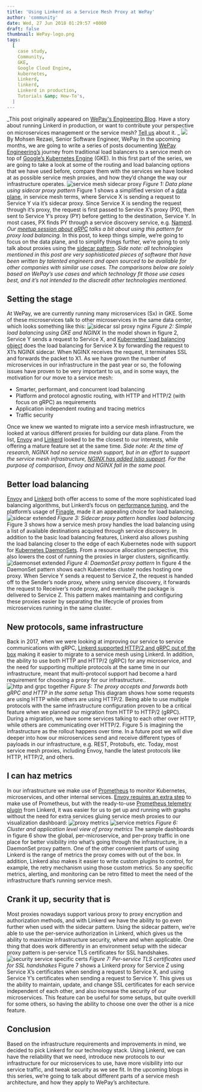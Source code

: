 ```yaml
---
title: 'Using Linkerd as a Service Mesh Proxy at WePay'
author: 'community'
date: Wed, 27 Jun 2018 01:29:57 +0000
draft: false
thumbnail: WePay-logo.png
tags:
  [
    case study,
    Community,
    GKE,
    Google Cloud Engine,
    kubernetes,
    Linkerd,
    linkerd,
    Linkerd in production,
    Tutorials &amp; How-To's,
  ]
---
```


_This post originally appeared on [WePay's Engineering Blog](https://wecode.wepay.com/posts/using-l5d-as-a-service-mesh-proxy-at-wepay). Have a story about running Linkerd in production, or want to contribute your perspective on microservices management or the service mesh? [Tell us](https://docs.google.com/forms/d/1hZujOuwOFMlU_1e15-r7M6nJKMFUHYTJW2xj4i2IxPU/edit) about it. _ ![](https://blog.linkerd.io/wp-content/uploads/sites/3/2018/06/mohsen_rezaei-300x300.jpg)   By Mohsen Rezaei, Senior Software Engineer, WePay In the upcoming months, we are going to write a series of posts documenting [WePay Engineering’s](https://wecode.wepay.com/) journey from traditional load balancers to a service mesh on top of [Google’s Kubernetes Engine](https://cloud.google.com/kubernetes-engine/) (GKE). In this first part of the series, we are going to take a look at some of the routing and load balancing options that we have used before, compare them with the services we have looked at as possible service mesh proxies, and how they’d change the way our infrastructure operates. ![service mesh sidecar proxy](https://wecode.wepay.com/assets/2018-06-11-using-l5d-as-a-service-mesh-proxy-at-wepay/image_0.png) _Figure 1: Data plane using sidecar proxy pattern_ Figure 1 shows a simplified version of a [data plane](https://medium.com/microservices-learning/understanding-microservices-communication-and-service-mesh-e888d1adc41), in service mesh terms, where Service X is sending a request to Service Y via it’s sidecar proxy. Since Service X is sending the request through it’s proxy, the request is first passed to Service X’s proxy (PX), then sent to Service Y’s proxy (PY) before getting to the destination, Service Y. In most cases, PX finds PY through a service discovery service, e.g. [Namerd](https://linkerd.io/advanced/namerd/). _Our [meetup session about gRPC](https://youtu.be/8KWmNw9jQ04?t=28m59s) talks a bit about using this pattern for proxy load balancing._ In this post, to keep things simple, we’re going to focus on the data plane, and to simplify things further, we’re going to only talk about proxies using the [sidecar pattern](https://docs.microsoft.com/en-us/azure/architecture/patterns/sidecar). _Side note: all technologies mentioned in this post are very sophisticated pieces of software that have been written by talented engineers and open sourced to be available for other companies with similar use cases. The comparisons below are solely based on WePay’s use cases and which technology fit those use cases best, and it’s not intended to the discredit other technologies mentioned._

## Setting the stage

At WePay, we are currently running many microservices (Sx) in GKE. Some of these microservices talk to other microservices in the same data center, which looks something like this: ![sidecar ssl proxy nginx](https://wecode.wepay.com/assets/2018-06-11-using-l5d-as-a-service-mesh-proxy-at-wepay/image_1.png) _Figure 2: Simple load balancing using GKE and NGINX_ In the model shown in figure 2, Service Y sends a request to Service X, and [Kubernetes’ load balancing object](https://kubernetes.io/docs/concepts/services-networking/service/) does the load balancing for Service X by forwarding the request to X1’s NGINX sidecar. When NGINX receives the request, it terminates SSL and forwards the packet to X1. As we have grown the number of microservices in our infrastructure in the past year or so, the following issues have proven to be very important to us, and in some ways, the motivation for our move to a service mesh:

- Smarter, performant, and concurrent load balancing
- Platform and protocol agnostic routing, with HTTP and HTTP/2 (with focus on gRPC) as requirements
- Application independent routing and tracing metrics
- Traffic security

Once we knew we wanted to migrate into a service mesh infrastructure, we looked at various different proxies for building our data plane. From the list, [Envoy](https://www.envoyproxy.io/) and [Linkerd](https://linkerd.io/) looked to be the closest to our interests, while offering a mature feature set at the same time. _Side note: At the time of research, NGINX had no service mesh support, but in an effort to support the service mesh infrastructure, [NGINX has added Istio support](https://www.nginx.com/press/implementation-nginx-as-service-proxy-istio/). For the purpose of comparison, Envoy and NGINX fall in the same pool._

## Better load balancing

[Envoy](https://www.envoyproxy.io/docs/envoy/latest/intro/arch_overview/load_balancing) and [Linkerd](https://buoyant.io/2016/03/16/beyond-round-robin-load-balancing-for-latency/) both offer access to some of the more sophisticated load balancing algorithms, but Linkerd’s focus on [performance](https://blog.buoyant.io/2017/01/31/making-things-faster-by-adding-more-steps/)[ tuning](https://blog.buoyant.io/2017/01/31/making-things-faster-by-adding-more-steps/), and the platform’s usage of [Finagle](https://twitter.github.io/finagle/), made it an appealing choice for load balancing. ![sidecar extended](https://wecode.wepay.com/assets/2018-06-11-using-l5d-as-a-service-mesh-proxy-at-wepay/image_2.png) _Figure 3: Sidecar proxy pattern handles load balancing_ Figure 3 shows how a service mesh proxy handles the load balancing using a list of available destinations acquired through service discovery. In addition to the basic load balancing features, Linkerd also allows pushing the load balancing closer to the edge of each Kubernetes node with support for [Kubernetes DaemonSets](https://kubernetes.io/docs/concepts/workloads/controllers/daemonset/). From a resource allocation perspective, this also lowers the cost of running the proxies in larger clusters, significantly. ![daemonset extended](https://wecode.wepay.com/assets/2018-06-11-using-l5d-as-a-service-mesh-proxy-at-wepay/image_3.png) _Figure 4: DaemonSet proxy pattern_ In figure 4 the DaemonSet pattern shows each Kubernetes cluster nodes hosting one proxy. When Service Y sends a request to Service Z, the request is handed off to the Sender’s node proxy, where using service discovery, it forwards the request to Receiver’s node proxy, and eventually the package is delivered to Service Z. This pattern makes maintaining and configuring these proxies easier by separating the lifecycle of proxies from microservices running in the same cluster.

## New protocols, same infrastructure

Back in 2017, when we were looking at improving our service to service communications with gRPC, [Linkerd supported HTTP/2 and gRPC out of the box](https://buoyant.io/2017/01/10/http2-grpc-and-linkerd/) making it easier to migrate to a service mesh using Linkerd. In addition, the ability to use both HTTP and HTTP/2 (gRPC) for any microservice, and the need for supporting multiple protocols at the same time in our infrastructure, meant that multi-protocol support had become a hard requirement for choosing a proxy for our infrastructure.. ![http and grpc together](https://wecode.wepay.com/assets/2018-06-11-using-l5d-as-a-service-mesh-proxy-at-wepay/image_4.png) _Figure 5: The proxy accepts and forwards both gRPC and HTTP in the same setup_ This diagram shows how some requests are using HTTP while others are using HTTP/2. Being able to use multiple protocols with the same infrastructure configuration proven to be a critical feature when we planned our migration from HTTP to HTTP/2 (gRPC). During a migration, we have some services talking to each other over HTTP, while others are communicating over HTTP/2. Figure 5 is imagining the infrastructure as the rollout happens over time. In a future post we will dive deeper into how our microservices send and receive different types of payloads in our infrastructure, e.g. REST, Protobufs, etc. Today, most service mesh proxies, including Envoy, handle the latest protocols like HTTP, HTTP/2, and others.

## I can haz metrics

In our infrastructure we make use of [Prometheus](https://prometheus.io/) to monitor Kubernetes, microservices, and other internal services. [Envoy requires an extra step](https://www.datawire.io/faster/ambassador-prometheus/) to make use of Prometheus, but with the ready-to-use [Prometheus telemetry plugin](https://linkerd.io/administration/telemetry/) from Linkerd, it was easier for us to get up and running with graphs without the need for extra services gluing service mesh proxies to our visualization dashboard: ![proxy metrics](https://wecode.wepay.com/assets/2018-06-11-using-l5d-as-a-service-mesh-proxy-at-wepay/image_5.png) ![service metrics](https://wecode.wepay.com/assets/2018-06-11-using-l5d-as-a-service-mesh-proxy-at-wepay/image_6.png) _Figure 6: Cluster and application level view of proxy metrics_ The sample dashboards in figure 6 show the global, per-microservice, and per-proxy traffic in one place for better visibility into what’s going through the infrastructure, in a DaemonSet proxy pattern. One of the other convenient parts of using Linkerd is the range of metrics the proxy comes with out of the box. In addition, Linkerd also makes it easier to write custom plugins to control, for example, the retry mechanism using those custom metrics. So any specific metrics, alerting, and monitoring can be retro fitted to meet the need of the infrastructure that’s running service mesh.

## Crank it up, security that is

Most proxies nowadays support various proxy to proxy encryption and authorization methods, and with Linkerd we have the ability to go even further when used with the sidecar pattern. Using the sidecar pattern, we’re able to use the per-service authorization in Linkerd, which gives us the ability to maximize infrastructure security, where and when applicable. One thing that does work differently in an environment setup with the sidecar proxy pattern is per-service TLS certificates for SSL handshakes. ![security service specific certs](https://wecode.wepay.com/assets/2018-06-11-using-l5d-as-a-service-mesh-proxy-at-wepay/image_7.png) _Figure 7: Per-service TLS certificates used for SSL handshakes_ Figure 7 shows a Linkerd proxy for Service Z using Service X’s certificates when sending a request to Service X, and using Service Y’s certificates when sending a request to Service Y. This gives us the ability to maintain, update, and change SSL certificates for each service independent of each other, and also increase the security of our microservices. This feature can be useful for some setups, but quite overkill for some others, so having the ability to choose one over the other is a nice feature.

## Conclusion

Based on the infrastructure requirements and improvements in mind, we decided to pick Linkerd for our technology stack. Using Linkerd, we can have the reliability that we need, introduce new protocols to our infrastructure for our microservices to use, have more visibility into our service traffic, and tweak security as we see fit. In the upcoming blogs in this series, we’re going to talk about different parts of a service mesh architecture, and how they apply to WePay’s architecture.
